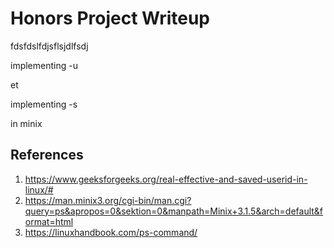 # Honors Project Writeup

fdsfdslfdjsflsjdlfsdj

implementing -u

et

implementing -s

in minix

## References
1. https://www.geeksforgeeks.org/real-effective-and-saved-userid-in-linux/#
2. https://man.minix3.org/cgi-bin/man.cgi?query=ps&apropos=0&sektion=0&manpath=Minix+3.1.5&arch=default&format=html
3. https://linuxhandbook.com/ps-command/
